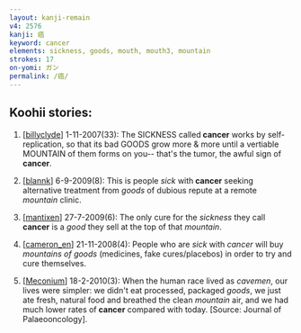 ```yaml
---
layout: kanji-remain
v4: 2576
kanji: 癌
keyword: cancer
elements: sickness, goods, mouth, mouth3, mountain
strokes: 17
on-yomi: ガン
permalink: /癌/
---
```


## Koohii stories: 

1) [<a href="http://kanji.koohii.com/profile/billyclyde">billyclyde</a>] 1-11-2007(33): The SICKNESS called<strong> cancer</strong> works by self-replication, so that its bad GOODS grow more &amp; more until a vertiable MOUNTAIN of them forms on you-- that&#039;s the tumor, the awful sign of<strong> cancer</strong>.

2) [<a href="http://kanji.koohii.com/profile/blannk">blannk</a>] 6-9-2009(8): This is people <em>sick</em> with<strong> cancer</strong> seeking alternative treatment from <em>goods</em> of dubious repute at a remote <em>mountain</em> clinic.

3) [<a href="http://kanji.koohii.com/profile/mantixen">mantixen</a>] 27-7-2009(6): The only cure for the <em>sickness</em> they call<strong> cancer</strong> is a <em>good</em> they sell at the top of that <em>mountain</em>.

4) [<a href="http://kanji.koohii.com/profile/cameron_en">cameron_en</a>] 21-11-2008(4): People who are <em>sick</em> with <em>cancer</em> will buy <em>mountains of goods</em> (medicines, fake cures/placebos) in order to try and cure themselves.

5) [<a href="http://kanji.koohii.com/profile/Meconium">Meconium</a>] 18-2-2010(3): When the human race lived as <em>cavemen</em>, our lives were simpler: we didn&#039;t eat processed, packaged <em>goods</em>, we just ate fresh, natural food and breathed the clean <em>mountain</em> air, and we had much lower rates of<strong> cancer</strong> compared with today. [Source: Journal of Palaeooncology].

